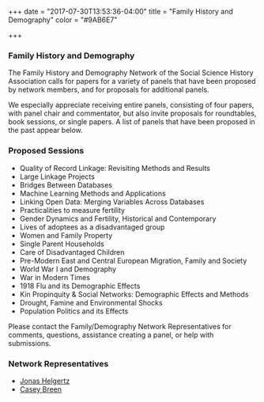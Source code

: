 +++
date = "2017-07-30T13:53:36-04:00"
title = "Family History and Demography"
color = "#9AB6E7"

+++

### Family History and Demography

The Family History and Demography Network of the Social Science History Association calls for papers for a variety of panels that have been proposed by network members, and for proposals for additional panels.

We especially appreciate receiving entire panels, consisting of four papers, with panel chair and commentator, but also invite proposals for roundtables, book sessions, or single papers.  A list of panels that have been proposed in the past appear below.

### Proposed Sessions
- Quality of Record Linkage: Revisiting Methods and Results
- Large Linkage Projects
- Bridges Between Databases
- Machine Learning Methods and Applications
- Linking Open Data: Merging Variables Across Databases
- Practicalities to measure fertility
- Gender Dynamics and Fertility, Historical and Contemporary
- Lives of adoptees as a disadvantaged group
- Women and Family Property
- Single Parent Households
- Care of Disadvantaged Children
- Pre-Modern East and Central European Migration, Family and Society
- World War I and Demography
- War in Modern Times
- 1918 Flu and its Demographic Effects
- Kin Propinquity & Social Networks: Demographic Effects and Methods
- Drought, Famine and Environmental Shocks
- Population Politics and its Effects

Please contact the Family/Demography Network Representatives for comments, questions, assistance creating a panel, or help with submissions.

### Network Representatives
     
- [Jonas Helgertz](mailto:helgertz@umn.edu) 
- [Casey Breen](mailto:casey.breen@demography.ox.ac.uk)
